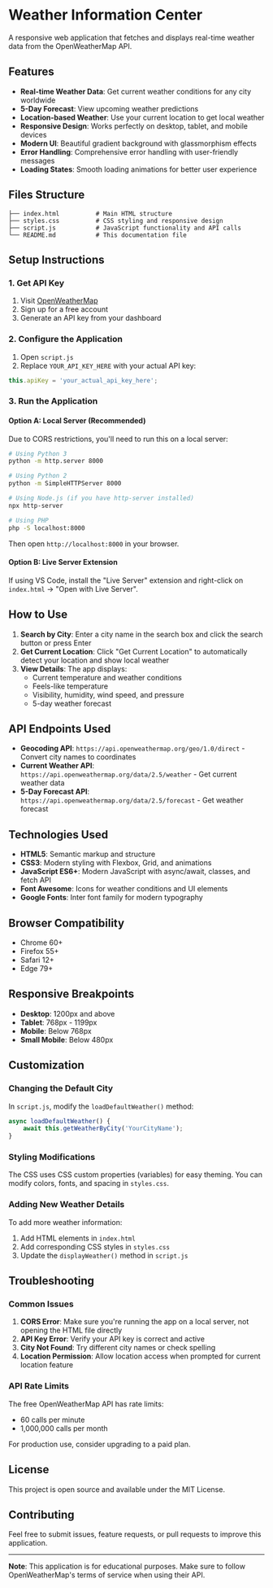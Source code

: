 # Weather Information Center

A responsive web application that fetches and displays real-time weather data from the OpenWeatherMap API.

## Features

- **Real-time Weather Data**: Get current weather conditions for any city worldwide
- **5-Day Forecast**: View upcoming weather predictions
- **Location-based Weather**: Use your current location to get local weather
- **Responsive Design**: Works perfectly on desktop, tablet, and mobile devices
- **Modern UI**: Beautiful gradient background with glassmorphism effects
- **Error Handling**: Comprehensive error handling with user-friendly messages
- **Loading States**: Smooth loading animations for better user experience

## Files Structure

```
├── index.html          # Main HTML structure
├── styles.css          # CSS styling and responsive design
├── script.js           # JavaScript functionality and API calls
└── README.md           # This documentation file
```

## Setup Instructions

### 1. Get API Key

1. Visit [OpenWeatherMap](https://openweathermap.org/api)
2. Sign up for a free account
3. Generate an API key from your dashboard

### 2. Configure the Application

1. Open `script.js`
2. Replace `YOUR_API_KEY_HERE` with your actual API key:

```javascript
this.apiKey = 'your_actual_api_key_here';
```

### 3. Run the Application

#### Option A: Local Server (Recommended)
Due to CORS restrictions, you'll need to run this on a local server:

```bash
# Using Python 3
python -m http.server 8000

# Using Python 2
python -m SimpleHTTPServer 8000

# Using Node.js (if you have http-server installed)
npx http-server

# Using PHP
php -S localhost:8000
```

Then open `http://localhost:8000` in your browser.

#### Option B: Live Server Extension
If using VS Code, install the "Live Server" extension and right-click on `index.html` → "Open with Live Server".

## How to Use

1. **Search by City**: Enter a city name in the search box and click the search button or press Enter
2. **Get Current Location**: Click "Get Current Location" to automatically detect your location and show local weather
3. **View Details**: The app displays:
   - Current temperature and weather conditions
   - Feels-like temperature
   - Visibility, humidity, wind speed, and pressure
   - 5-day weather forecast

## API Endpoints Used

- **Geocoding API**: `https://api.openweathermap.org/geo/1.0/direct` - Convert city names to coordinates
- **Current Weather API**: `https://api.openweathermap.org/data/2.5/weather` - Get current weather data
- **5-Day Forecast API**: `https://api.openweathermap.org/data/2.5/forecast` - Get weather forecast

## Technologies Used

- **HTML5**: Semantic markup and structure
- **CSS3**: Modern styling with Flexbox, Grid, and animations
- **JavaScript ES6+**: Modern JavaScript with async/await, classes, and fetch API
- **Font Awesome**: Icons for weather conditions and UI elements
- **Google Fonts**: Inter font family for modern typography

## Browser Compatibility

- Chrome 60+
- Firefox 55+
- Safari 12+
- Edge 79+

## Responsive Breakpoints

- **Desktop**: 1200px and above
- **Tablet**: 768px - 1199px
- **Mobile**: Below 768px
- **Small Mobile**: Below 480px

## Customization

### Changing the Default City
In `script.js`, modify the `loadDefaultWeather()` method:

```javascript
async loadDefaultWeather() {
    await this.getWeatherByCity('YourCityName');
}
```

### Styling Modifications
The CSS uses CSS custom properties (variables) for easy theming. You can modify colors, fonts, and spacing in `styles.css`.

### Adding New Weather Details
To add more weather information:

1. Add HTML elements in `index.html`
2. Add corresponding CSS styles in `styles.css`
3. Update the `displayWeather()` method in `script.js`

## Troubleshooting

### Common Issues

1. **CORS Error**: Make sure you're running the app on a local server, not opening the HTML file directly
2. **API Key Error**: Verify your API key is correct and active
3. **City Not Found**: Try different city names or check spelling
4. **Location Permission**: Allow location access when prompted for current location feature

### API Rate Limits

The free OpenWeatherMap API has rate limits:
- 60 calls per minute
- 1,000,000 calls per month

For production use, consider upgrading to a paid plan.

## License

This project is open source and available under the MIT License.

## Contributing

Feel free to submit issues, feature requests, or pull requests to improve this application.

---

**Note**: This application is for educational purposes. Make sure to follow OpenWeatherMap's terms of service when using their API.


